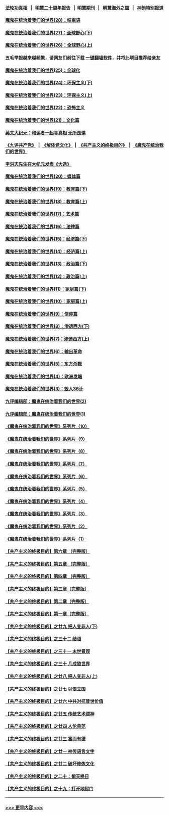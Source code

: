 #### [法轮功真相](https://github.com/gfw-breaker/truth/blob/master/README.md?t=0) &nbsp;&nbsp;|&nbsp;&nbsp; [明慧二十周年报告](https://github.com/gfw-breaker/mh-reports/blob/master/README.md?t=0) &nbsp;&nbsp;|&nbsp;&nbsp;[明慧期刊](https://github.com/gfw-breaker/mh-qikan) &nbsp;&nbsp;|&nbsp;&nbsp; [明慧海外之窗](https://github.com/gfw-breaker/mh-news/blob/master/README.md?t=0) &nbsp;&nbsp;|&nbsp;&nbsp; [神韵特别报道](https://github.com/gfw-breaker/mh-news/blob/master/shenyun.md?t=0)
#### [魔鬼在统治着我们的世界(28)：结束语](../pages/nsc422/n10936246.md?t=06251352) 
#### [魔鬼在统治着我们的世界(27)：全球野心(下)](../pages/nsc422/n10928319.md?t=06251352) 
#### [魔鬼在统治着我们的世界(26)：全球野心(上)](../pages/nsc422/n10900318.md?t=06251352) 
#### 五毛举报越来越频繁，请网友们前往下载 [一键翻墙软件](https://github.com/gfw-breaker/ssr-accounts)，并将此项目推荐给亲友
#### [魔鬼在统治着我们的世界(25)：全球化](../pages/nsc422/n10788205.md?t=06251352) 
#### [魔鬼在统治着我们的世界(24)：环保主义(下)](../pages/nsc422/n10695307.md?t=06251352) 
#### [魔鬼在统治着我们的世界(23)：环保主义(上)](../pages/nsc422/n10688613.md?t=06251352) 
#### [魔鬼在统治着我们的世界(22)：恐怖主义](../pages/nsc422/n10614727.md?t=06251352) 
#### [魔鬼在统治着我们的世界(21)：文化篇](../pages/nsc422/n10597706.md?t=06251352) 
#### [英文大纪元：和读者一起寻真相 无所畏惧](../pages/nsc422/n12542027.md?t=06251352) 
#### [《九评共产党》](https://github.com/begood0513/9ping.md/blob/master/README.md) &nbsp;|&nbsp; [《解体党文化》](../../../../jtdwh.md/blob/master/README.md)  &nbsp;|&nbsp; [《共产主义的终极目的》](../../../../gczydzjmd.md/blob/master/README.md) &nbsp;|&nbsp; [《魔鬼在统治我们的世界》](../../../../mgztzwmdsj.md/blob/master/README.md) 
#### [李洪志先生在大纪元发表《大选》](../pages/nsc422/n12534746.md?t=06251352) 
#### [魔鬼在统治着我们的世界(20)：媒体篇](../pages/nsc422/n10586579.md?t=06251352) 
#### [魔鬼在统治着我们的世界(19)：教育篇(下)](../pages/nsc422/n10564808.md?t=06251352) 
#### [魔鬼在统治着我们的世界(18)：教育篇(上)](../pages/nsc422/n10526970.md?t=06251352) 
#### [魔鬼在统治着我们的世界(17)：艺术篇](../pages/nsc422/n10499093.md?t=06251352) 
#### [魔鬼在统治着我们的世界(16)：法律篇](../pages/nsc422/n10485969.md?t=06251352) 
#### [魔鬼在统治着我们的世界(15)：经济篇(下)](../pages/nsc422/n10469975.md?t=06251352) 
#### [魔鬼在统治着我们的世界(14)：经济篇(上)](../pages/nsc422/n10457370.md?t=06251352) 
#### [魔鬼在统治着我们的世界(13)：政治篇(下)](../pages/nsc422/n10448270.md?t=06251352) 
#### [魔鬼在统治着我们的世界(12)：政治篇(上)](../pages/nsc422/n10444576.md?t=06251352) 
#### [魔鬼在统治着我们的世界(11)：家庭篇(下)](../pages/nsc422/n10440961.md?t=06251352) 
#### [魔鬼在统治着我们的世界(10)：家庭篇(上)](../pages/nsc422/n10435448.md?t=06251352) 
#### [魔鬼在统治着我们的世界(9)：信仰篇](../pages/nsc422/n10432159.md?t=06251352) 
#### [魔鬼在统治着我们的世界(8)：渗透西方(下)](../pages/nsc422/n10429603.md?t=06251352) 
#### [魔鬼在统治着我们的世界(7)：渗透西方(上)](../pages/nsc422/n10426013.md?t=06251352) 
#### [魔鬼在统治着我们的世界(6)：输出革命](../pages/nsc422/n10421536.md?t=06251352) 
#### [魔鬼在统治着我们的世界(5)：东方杀戮](../pages/nsc422/n10417707.md?t=06251352) 
#### [魔鬼在统治着我们的世界(4)：欧洲发端](../pages/nsc422/n10414890.md?t=06251352) 
#### [魔鬼在统治着我们的世界(3)：毁人36计](../pages/nsc422/n10411583.md?t=06251352) 
#### [九评编辑部：魔鬼在统治着我们的世界(2)](../pages/nsc422/n10410036.md?t=06251352) 
#### [九评编辑部：魔鬼在统治着我们的世界(1)](../pages/nsc422/n10406825.md?t=06251352) 
#### [《魔鬼在统治着我们的世界》系列片（10）](../pages/nsc422/n12292670.md?t=06251352) 
#### [《魔鬼在统治着我们的世界》系列片（9）](../pages/nsc422/n12290859.md?t=06251352) 
#### [《魔鬼在统治着我们的世界》系列片（8）](../pages/nsc422/n12287445.md?t=06251352) 
#### [《魔鬼在统治着我们的世界》系列片（7）](../pages/nsc422/n12283425.md?t=06251352) 
#### [《魔鬼在统治着我们的世界》系列片（6）](../pages/nsc422/n12282314.md?t=06251352) 
#### [《魔鬼在统治着我们的世界》系列片（5）](../pages/nsc422/n12281419.md?t=06251352) 
#### [《魔鬼在统治着我们的世界》系列片（4）](../pages/nsc422/n12274024.md?t=06251352) 
#### [《魔鬼在统治着我们的世界》系列片（3）](../pages/nsc422/n12271322.md?t=06251352) 
#### [《魔鬼在统治着我们的世界》系列片（2）](../pages/nsc422/n12269049.md?t=06251352) 
#### [《魔鬼在统治着我们的世界》系列片（1）](../pages/nsc422/n12267575.md?t=06251352) 
#### [【共产主义的终极目的】第六章 （完整版）](../pages/nsc422/n11428913.md?t=06251352) 
#### [【共产主义的终极目的】第五章 （完整版）](../pages/nsc422/n11428912.md?t=06251352) 
#### [【共产主义的终极目的】第四章 （完整版）](../pages/nsc422/n11428907.md?t=06251352) 
#### [【共产主义的终极目的】第三章（完整版）](../pages/nsc422/n11428848.md?t=06251352) 
#### [【共产主义的终极目的】第二章（完整版）](../pages/nsc422/n11428831.md?t=06251352) 
#### [【共产主义的终极目的】第一章（完整版）](../pages/nsc422/n11417651.md?t=06251352) 
#### [【共产主义的终极目的】之廿九 把人变非人(下)](../pages/nsc422/n11344140.md?t=06251352) 
#### [【共产主义的终极目的】之三十二 结语](../pages/nsc422/n11360535.md?t=06251352) 
#### [【共产主义的终极目的】之三十一 末世景观](../pages/nsc422/n11351129.md?t=06251352) 
#### [【共产主义的终极目的】之三十 几成狼世界](../pages/nsc422/n11348280.md?t=06251352) 
#### [【共产主义的终极目的】之廿八 把人变非人(上)](../pages/nsc422/n11340492.md?t=06251352) 
#### [【共产主义的终极目的】之廿七 以恨立国](../pages/nsc422/n11336944.md?t=06251352) 
#### [【共产主义的终极目的】之廿六 中共对抗普世价值](../pages/nsc422/n11324785.md?t=06251352) 
#### [【共产主义的终极目的】之廿五 传统艺术颂神](../pages/nsc422/n11296396.md?t=06251352) 
#### [【共产主义的终极目的】之廿四 人伦典范](../pages/nsc422/n11296397.md?t=06251352) 
#### [【共产主义的终极目的】之廿三 富而有德](../pages/nsc422/n11283598.md?t=06251352) 
#### [【共产主义的终极目的】之廿一 神传语言文字](../pages/nsc422/n11263265.md?t=06251352) 
#### [【共产主义的终极目的】之廿二 破坏修炼文化](../pages/nsc422/n11245728.md?t=06251352) 
#### [【共产主义的终极目的】之二十：偷天换日](../pages/nsc422/n11238846.md?t=06251352) 
#### [【共产主义的终极目的】之十九：打开地狱门](../pages/nsc422/n11206376.md?t=06251352) 

----
#### [ >>> 更早内容 <<< ](../indexes/nsc422-earlier.md)
